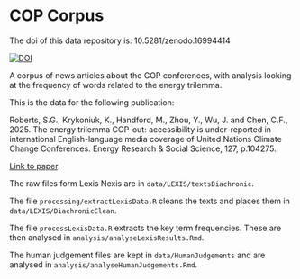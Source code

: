 # COP Corpus

The doi of this data repository is: 10.5281/zenodo.16994414

[![DOI](https://zenodo.org/badge/566725517.svg)](https://doi.org/10.5281/zenodo.16994413)

A corpus of news articles about the COP conferences, with analysis looking at the frequency of words related to the energy trilemma.

This is the data for the following publication:

Roberts, S.G., Krykoniuk, K., Handford, M., Zhou, Y., Wu, J. and Chen, C.F., 2025. The energy trilemma COP-out: accessibility is under-reported in international English-language media coverage of United Nations Climate Change Conferences. Energy Research & Social Science, 127, p.104275.

[Link to paper](https://www.sciencedirect.com/science/article/pii/S2214629625003561).

The raw files form Lexis Nexis are in `data/LEXIS/textsDiachronic`. 

The file `processing/extractLexisData.R` cleans the texts and places them in `data/LEXIS/DiachronicClean`.

The file `processLexisData.R` extracts the key term frequencies. These are then analysed in `analysis/analyseLexisResults.Rmd`.

The human judgement files are kept in `data/HumanJudgements` and are analysed in `analysis/analyseHumanJudgements.Rmd`.
